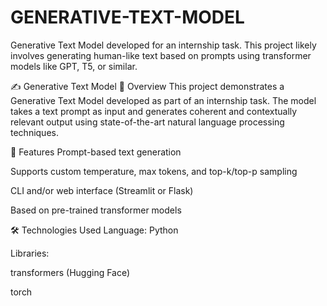 # GENERATIVE-TEXT-MODEL
Generative Text Model developed for an internship task. This project likely involves generating human-like text based on prompts using transformer models like GPT, T5, or similar.

✍️ Generative Text Model
📝 Overview
This project demonstrates a Generative Text Model developed as part of an internship task. The model takes a text prompt as input and generates coherent and contextually relevant output using state-of-the-art natural language processing techniques.

🎯 Features
Prompt-based text generation

Supports custom temperature, max tokens, and top-k/top-p sampling

CLI and/or web interface (Streamlit or Flask)

Based on pre-trained transformer models

🛠️ Technologies Used
Language: Python

Libraries:

transformers (Hugging Face)

torch
